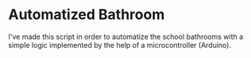 # Automatized Bathroom

I've made this script in order to automatize the school bathrooms with a simple logic implemented by the help of a microcontroller (Arduino).
